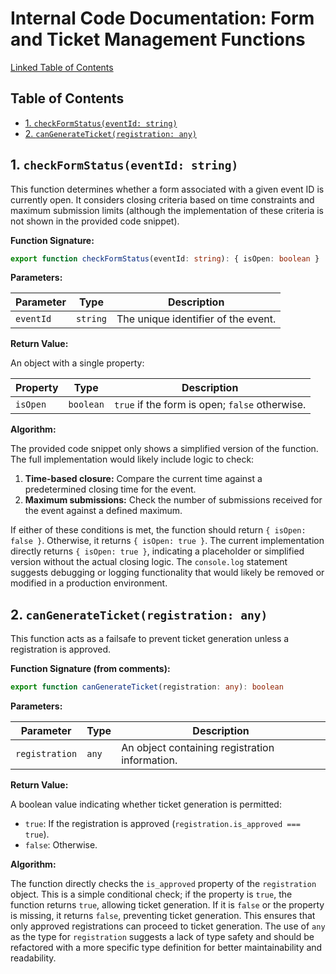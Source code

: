 # Internal Code Documentation: Form and Ticket Management Functions

[Linked Table of Contents](#table-of-contents)


## Table of Contents <a name="table-of-contents"></a>

* [1. `checkFormStatus(eventId: string)`](#1-checkformstatuseventid-string)
* [2. `canGenerateTicket(registration: any)`](#2-cangenerateticketregistration-any)


## 1. `checkFormStatus(eventId: string)` <a name="1-checkformstatuseventid-string"></a>

This function determines whether a form associated with a given event ID is currently open.  It considers closing criteria based on time constraints and maximum submission limits (although the implementation of these criteria is not shown in the provided code snippet).

**Function Signature:**

```typescript
export function checkFormStatus(eventId: string): { isOpen: boolean } 
```

**Parameters:**

| Parameter | Type    | Description                                      |
|-----------|---------|--------------------------------------------------|
| `eventId` | `string` | The unique identifier of the event.             |

**Return Value:**

An object with a single property:

| Property | Type    | Description                                          |
|----------|---------|------------------------------------------------------|
| `isOpen` | `boolean` | `true` if the form is open; `false` otherwise.     |


**Algorithm:**

The provided code snippet only shows a simplified version of the function.  The full implementation would likely include logic to check:

1. **Time-based closure:**  Compare the current time against a predetermined closing time for the event.
2. **Maximum submissions:** Check the number of submissions received for the event against a defined maximum.

If either of these conditions is met, the function should return `{ isOpen: false }`.  Otherwise, it returns `{ isOpen: true }`.  The current implementation directly returns `{ isOpen: true }`, indicating a placeholder or simplified version without the actual closing logic.  The `console.log` statement suggests debugging or logging functionality that would likely be removed or modified in a production environment.


## 2. `canGenerateTicket(registration: any)` <a name="2-cangenerateticketregistration-any"></a>

This function acts as a failsafe to prevent ticket generation unless a registration is approved.

**Function Signature (from comments):**

```typescript
export function canGenerateTicket(registration: any): boolean
```

**Parameters:**

| Parameter    | Type    | Description                                    |
|--------------|---------|------------------------------------------------|
| `registration` | `any`   | An object containing registration information. |


**Return Value:**

A boolean value indicating whether ticket generation is permitted:

* `true`: If the registration is approved (`registration.is_approved === true`).
* `false`: Otherwise.


**Algorithm:**

The function directly checks the `is_approved` property of the `registration` object.  This is a simple conditional check; if the property is `true`, the function returns `true`, allowing ticket generation.  If it is `false` or the property is missing, it returns `false`, preventing ticket generation. This ensures that only approved registrations can proceed to ticket generation.  The use of `any` as the type for `registration` suggests a lack of type safety and should be refactored with a more specific type definition for better maintainability and readability.
